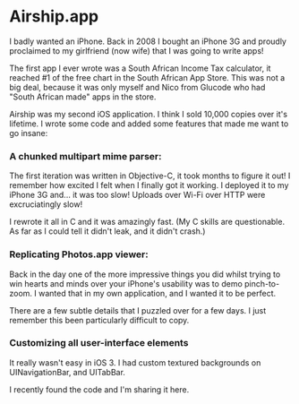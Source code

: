 # Airship.app

I badly wanted an iPhone. Back in 2008 I bought an iPhone 3G and proudly proclaimed to my girlfriend (now wife) that I was going to write apps!

The first app I ever wrote was a South African Income Tax calculator, it reached #1 of the free chart in the South African App Store. This was not a big deal, because it was only myself and Nico from Glucode who had "South African made" apps in the store.

Airship was my second iOS application. I think I sold 10,000 copies over it's lifetime. I wrote some code and added some features that made me want to go insane:

### A chunked multipart mime parser:

The first iteration was written in Objective-C, it took months to figure it out! I remember how excited I felt when I finally got it working. I deployed it to my iPhone 3G and... it was too slow! Uploads over Wi-Fi over HTTP were excruciatingly slow!

I rewrote it all in C and it was amazingly fast. (My C skills are questionable. As far as I could tell it didn't leak, and it didn't crash.)

### Replicating Photos.app viewer:

Back in the day one of the more impressive things you did whilst trying to win hearts and minds over your iPhone's usability was to demo pinch-to-zoom. I wanted that in my own application, and I wanted it to be perfect. 

There are a few subtle details that I puzzled over for a few days. I just remember this been particularly difficult to copy.

### Customizing all user-interface elements

It really wasn't easy in iOS 3. I had custom textured backgrounds on UINavigationBar, and UITabBar.



I recently found the code and I'm sharing it here.

